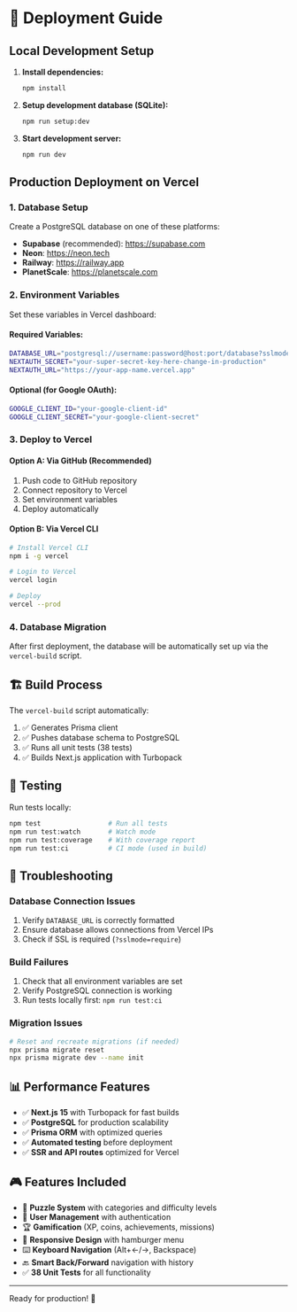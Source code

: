 # 🚀 Deployment Guide

## Local Development Setup

1. **Install dependencies:**
   ```bash
   npm install
   ```

2. **Setup development database (SQLite):**
   ```bash
   npm run setup:dev
   ```

3. **Start development server:**
   ```bash
   npm run dev
   ```

## Production Deployment on Vercel

### 1. Database Setup

Create a PostgreSQL database on one of these platforms:
- **Supabase** (recommended): https://supabase.com
- **Neon**: https://neon.tech
- **Railway**: https://railway.app
- **PlanetScale**: https://planetscale.com

### 2. Environment Variables

Set these variables in Vercel dashboard:

#### Required Variables:
```bash
DATABASE_URL="postgresql://username:password@host:port/database?sslmode=require"
NEXTAUTH_SECRET="your-super-secret-key-here-change-in-production"
NEXTAUTH_URL="https://your-app-name.vercel.app"
```

#### Optional (for Google OAuth):
```bash
GOOGLE_CLIENT_ID="your-google-client-id"
GOOGLE_CLIENT_SECRET="your-google-client-secret"
```

### 3. Deploy to Vercel

#### Option A: Via GitHub (Recommended)
1. Push code to GitHub repository
2. Connect repository to Vercel
3. Set environment variables
4. Deploy automatically

#### Option B: Via Vercel CLI
```bash
# Install Vercel CLI
npm i -g vercel

# Login to Vercel
vercel login

# Deploy
vercel --prod
```

### 4. Database Migration

After first deployment, the database will be automatically set up via the `vercel-build` script.

## 🏗️ Build Process

The `vercel-build` script automatically:
1. ✅ Generates Prisma client
2. ✅ Pushes database schema to PostgreSQL
3. ✅ Runs all unit tests (38 tests)
4. ✅ Builds Next.js application with Turbopack

## 🧪 Testing

Run tests locally:
```bash
npm test                 # Run all tests
npm run test:watch       # Watch mode
npm run test:coverage    # With coverage report
npm run test:ci          # CI mode (used in build)
```

## 🔧 Troubleshooting

### Database Connection Issues
1. Verify `DATABASE_URL` is correctly formatted
2. Ensure database allows connections from Vercel IPs
3. Check if SSL is required (`?sslmode=require`)

### Build Failures
1. Check that all environment variables are set
2. Verify PostgreSQL connection is working
3. Run tests locally first: `npm run test:ci`

### Migration Issues
```bash
# Reset and recreate migrations (if needed)
npx prisma migrate reset
npx prisma migrate dev --name init
```

## 📊 Performance Features

- ✅ **Next.js 15** with Turbopack for fast builds
- ✅ **PostgreSQL** for production scalability  
- ✅ **Prisma ORM** with optimized queries
- ✅ **Automated testing** before deployment
- ✅ **SSR and API routes** optimized for Vercel

## 🎮 Features Included

- 🧩 **Puzzle System** with categories and difficulty levels
- 👥 **User Management** with authentication
- 🏆 **Gamification** (XP, coins, achievements, missions)
- 📱 **Responsive Design** with hamburger menu
- ⌨️ **Keyboard Navigation** (Alt+←/→, Backspace)
- 🔙 **Smart Back/Forward** navigation with history
- ✅ **38 Unit Tests** for all functionality

---

Ready for production! 🎉